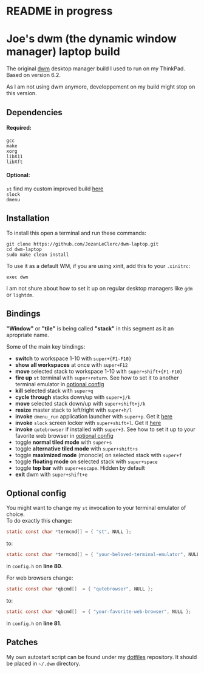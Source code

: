 # README in progress

# Joe's dwm (the dynamic window manager) laptop build

The original [dwm](https://dwm.suckless.org/) desktop manager build I used to run on my ThinkPad.  
Based on version 6.2.

As I am not using dwm anymore, developpement on my build might stop on this version.

## Dependencies

#### Required:
   `gcc`  
   `make`  
   `xorg`  
   `libX11`  
   `libXft`

#### Optional:
   `st` find my custom improved build [here](https://github.com/JozanLeClerc/st-laptop)  
   `slock`  
   `dmenu`

## Installation

To install this open a terminal and run these commands:
```shell
git clone https://github.com/JozanLeClerc/dwm-laptop.git
cd dwm-laptop
sudo make clean install
```
To use it as a default WM, if you are using xinit, add this to your `.xinitrc`:
```shell
exec dwm
```
I am not shure about how to set it up on regular desktop managers like `gdm` or `lightdm`.

## Bindings

**"Window"** or **"tile"** is being called **"stack"** in this segment as it an apropriate name.

Some of the main key bindings:
- **switch** to workspace 1-10 with `super+{F1-F10}`
- **show all workspaces** at once with `super+F12`
- **move** selected stack to workspace 1-10 with `super+shift+{F1-F10}`
- **fire up** `st` terminal with `super+return`. See how to set it to another terminal emulator in [optional config](https://github.com/JozanLeClerc/dwm-laptop/blob/master/README.md#optional-config) 
- **kill** selected stack with `super+q`
- **cycle through** stacks down/up with `super+j/k`
- **move** selected stack down/up with `super+shift+j/k`
- **resize** master stack to left/right with `super+h/l`
- **invoke** `dmenu_run` application launcher with `super+p`. Get it [here](https://tools.suckless.org/dmenu/)
- **invoke** `slock` screen locker with `super+shift+l`. Get it [here](https://tools.suckless.org/slock/)
- **invoke** `qutebrowser` if installed with `super+3`. See how to set it up to your favorite web browser in [optional config](https://github.com/JozanLeClerc/dwm-laptop/blob/master/README.md#optional-config)
- toggle **normal tiled mode** with `super+s`
- toggle **alternative tiled mode** with `super+shift+s`
- toggle **maximized mode** (monocle) on selected stack with `super+f`
- toggle **floating mode** on selected stack with `super+space`
- toggle **top bar** with `super+escape`. Hidden by default
- **exit** dwm with `super+shift+e`

## Optional config

You might want to change my `st` invocation to your terminal emulator of choice.  
To do exactly this change:  
```c
static const char *termcmd[] = { "st", NULL };
```  
to:  
```c
static const char *termcmd[] = { "your-beloved-terminal-emulator", NULL };
```  
in `config.h` on **line 80**.


For web browsers change:
```c
static const char *qbcmd[]  = { "qutebrowser", NULL };
```
to:  
```c
static const char *qbcmd[]  = { "your-favorite-web-browser", NULL };
```  
in `config.h` on **line 81**.

## Patches

My own autostart script can be found under my [dotfiles](https://github.com/JozanLeClerc/dotfiles) repository. It should be placed in `~/.dwm` directory.

